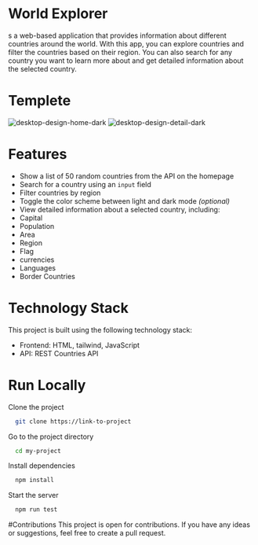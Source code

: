 # World Explorer

s a web-based application that provides information about different countries around the world. With this app,
you can explore countries and filter the countries based on their region. You can also search for any country you want 
to learn more about and get detailed information about the selected country.
# Templete

![desktop-design-home-dark](https://user-images.githubusercontent.com/96472794/218302632-350143a2-a9ba-456b-bc24-31329066d5de.jpg)
![desktop-design-detail-dark](https://user-images.githubusercontent.com/96472794/218302643-bedf810a-60cb-4b31-86cd-a486d227cd9c.jpg)
# Features

- Show a list of 50 random countries from the API on the homepage
- Search for a country using an `input` field
- Filter countries by region
- Toggle the color scheme between light and dark mode *(optional)*
- View detailed information about a selected country, including:
- Capital
- Population
- Area
- Region
- Flag
- currencies
- Languages 
- Border Countries
# Technology Stack
This project is built using the following technology stack:

- Frontend: HTML, tailwind, JavaScript
- API: REST Countries API
# Run Locally
Clone the project

```bash
  git clone https://link-to-project
```

Go to the project directory

```bash
  cd my-project
```

Install dependencies

```bash
  npm install
```

Start the server

```bash
  npm run test
```
#Contributions
This project is open for contributions. If you have any ideas or suggestions, feel free to create a pull request.
